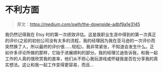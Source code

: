 # 不利方面

> 原文：<https://medium.com/swlh/the-downside-adbf9a1e3145>

我仍然记得我在 Etsy 时的第一次绩效评估。这是我职业生涯中得到的第一次真正的评价(之前的初创公司没有太多的流程，我的经理因为我在亚马逊的一次评价而突然换了人，所以最终的评价很……轻松)，我非常紧张，不知道会发生什么。正如许多评论所做的那样，它始于进展顺利的部分。我的经理兰迪告诉我，和我一起工作的人真的很欣赏我的直率，他们从不担心我玩游戏或怀疑我是否在分享我的真实想法。这让和我一起工作变得更容易，而且…